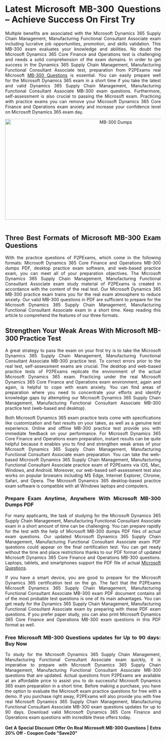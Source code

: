 <h1 style="text-align: justify;"><strong>Latest Microsoft MB-300 Questions &ndash; Achieve Success On First Try</strong></h1>

<p style="text-align: justify;">Multiple benefits are associated with the Microsoft Dynamics 365 Supply Chain Management, Manufacturing Functional Consultant Associate exam including lucrative job opportunities, promotion, and skills validation. This MB-300 exam evaluates your knowledge and abilities. No doubt the Microsoft Dynamics 365 Core Finance and Operations test is challenging and needs a solid comprehension of the exam domains. In order to get success in&nbsp;the Dynamics 365 Supply Chain Management, Manufacturing Functional Consultant Associate test, preparation from P2PExams real Microsoft <a href="https://www.p2pexams.com/microsoft/pdf/mb-300">MB-300 Questions</a> is essential. You can easily prepare well for&nbsp;the Microsoft Dynamics 365 exam&nbsp;in a short time if you take the latest and valid Dynamics 365 Supply Chain Management, Manufacturing Functional Consultant Associate MB-300 exam questions. Furthermore, self-assessment is also crucial to passing the Microsoft exam. Practicing with practice exams you can remove your Microsoft Dynamics 365 Core Finance and Operations exam anxiety and increase&nbsp;your confidence level on Microsoft Dynamics 365 exam day.</p>

<p style="text-align: center;"><a href="https://www.p2pexams.com/products/mb-300"><img alt="MB-300 Dumps" src="https://i.ibb.co/4jYw7ZY/anxietyovercome-3.jpg" style="width: 700px; height: 327px;" /></a><br />
&nbsp;</p>

<h2 style="text-align: justify;"><strong>Three Best Formats of Microsoft MB-300 Exam Questions</strong></h2>

<p style="text-align: justify;">With the practice questions of P2PExams, which come in the following formats: Microsoft Dynamics 365 Core Finance and Operations MB-300 dumps PDF, desktop practice exam software, and web-based practice exam, you can meet all of your preparation objectives. The Microsoft Dynamics 365 Supply Chain Management, Manufacturing Functional Consultant Associate exam study material of P2PExams is created in accordance with the content of the real test. Our Microsoft Dynamics 365 MB-300 practice exam trains you for the real exam atmosphere to reduce anxiety. Our valid MB-300 questions in PDF are sufficient to prepare for the Microsoft Dynamics 365 Supply Chain Management, Manufacturing Functional Consultant Associate exam in a short time. Keep reading this article to comprehend the features of our three formats.</p>

<h2 style="text-align: justify;"><strong>Strengthen Your Weak Areas With Microsoft MB-300 Practice Test</strong></h2>

<p style="text-align: justify;">A great strategy to pass the exam on your first try is to take the Microsoft Dynamics 365 Supply Chain Management, Manufacturing Functional Consultant Associate MB-300 practice test. To correct errors prior to the real test, self-assessment exams are crucial. The desktop and web-based practice tests of P2PExams replicate the environment of the actual Microsoft Dynamics 365 exam. Practicing under the real Microsoft Dynamics 365 Core Finance and Operations exam environment, again and again, is helpful to cope with exam anxiety. You can find areas of preparation where you need to concentrate your efforts and identify knowledge gaps by attempting our Microsoft Dynamics 365 Supply Chain Management, Manufacturing Functional Consultant Associate MB-300 practice test (web-based and desktop).</p>

<p style="text-align: justify;">Both Microsoft Dynamics 365 exam practice tests come with specifications like customization and fast results on your takes, as well as a genuine test experience. Online and offline MB-300 practice test provide you with immediate feedback on your performance. For Microsoft Dynamics 365 Core Finance and Operations exam preparation, instant results can be quite helpful because it enables you to find and strengthen weak areas of your Microsoft Dynamics 365 Supply Chain Management, Manufacturing Functional Consultant Associate exam preparation. You can take the web-based Microsoft Dynamics 365 Supply Chain Management, Manufacturing Functional Consultant Associate practice exam of P2PExams via iOS, Mac, Windows, and Android. Moreover, our web-based self-assessment test also works on popular browsers including MS Edge, Internet Explorer, Chrome, Safari, and Opera. The Microsoft Dynamics 365 desktop-based practice exam software is compatible with all Windows laptops and computers.</p>

<h3 style="text-align: justify;"><strong>Prepare Exam Anytime, Anywhere With Microsoft MB-300 Dumps PDF</strong></h3>

<p style="text-align: justify;">For many applicants, the task of studying for the Microsoft Dynamics 365 Supply Chain Management, Manufacturing Functional Consultant Associate exam in a short amount of time can be challenging. You can prepare rapidly for the test with the help of Microsoft MB-300 dumps PDF files of actual exam questions. Our updated Microsoft Dynamics 365 Supply Chain Management, Manufacturing Functional Consultant Associate exam PDF questions could appear on the final certification test. You can get ready without the time and place restrictions thanks to our PDF format of updated Microsoft Dynamics 365 Core Finance and Operations MB-300 questions. Laptops, tablets, and smartphones support the PDF file of actual <a href="https://www.p2pexams.com/microsoft">Microsoft Questions</a>.</p>

<p style="text-align: justify;">If you have a smart device, you are good to prepare for the Microsoft Dynamics 365 certification test on the go. The fact that the P2PExams Microsoft Dynamics 365 Supply Chain Management, Manufacturing Functional Consultant Associate MB-300 exam PDF document contains all of the most probable test questions is one of its main advantages. You can get ready for the Dynamics 365 Supply Chain Management, Manufacturing Functional Consultant Associate exam by preparing with these PDF exam questions. If you prefer paper study, you can also print Microsoft Dynamics 365 Core Finance and Operations MB-300 exam questions in this PDF format as well.</p>

<h3 style="text-align: justify;"><strong>Free Microsoft MB-300 Questions updates for Up to 90 days: Buy Now</strong></h3>

<p style="text-align: justify;">To study for the Microsoft Dynamics 365 Supply Chain Management, Manufacturing Functional Consultant Associate exam quickly, it is imperative to prepare with Microsoft Dynamics 365 Supply Chain Management, Manufacturing Functional Consultant Associate MB-300 questions that are updated. Actual questions from P2PExams are available at an affordable price to assist you to do successful Microsoft Dynamics 365 exam preparation in a short time. Before making a purchase, you have the option to evaluate the Microsoft exam practice questions for free with a demo. If you purchase right away, P2PExams will also provide you with free real Microsoft Dynamics 365 Supply Chain Management, Manufacturing Functional Consultant Associate MB-300 exam questions updates for up to 90 days. Download valid Microsoft Dynamics 365 Core Finance and Operations exam questions with incredible these offers today.<br />
<br />
<strong>Get A Special Discount Offer On Real Microsoft MB-300&nbsp;Questions | Extra 20% Off - Coupon Code &quot;Save20&quot;</strong><br />
&nbsp;</p>
